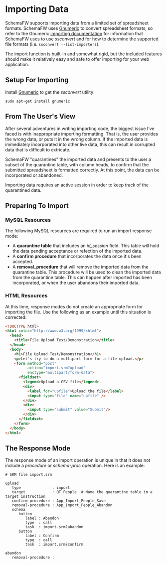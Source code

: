 # Importing Data

SchemaFW supports importing data from a limited set of spreadsheet formats.
SchemaFW uses [Gnumeric](www.gnumeric.org) to convert spreadsheet formats, so
refer to the Gnumeric [importing documentation](https://help.gnome.org/users/gnumeric/stable/gnumeric.html#sect-files-ssconvert)
for information that SchemaFW uses to use _ssconvert_ and for how to determine
the supported file formats (i.e. `ssconvert --list-importers`).

The import function is built-in and somewhat rigid, but the included
features should make it relatively easy and safe to offer importing
for your web application.

## Setup For Importing

Install [Gnumeric](www.gnumeric.org) to get the _ssconvert_ utility:

~~~
sudo apt-get install gnumeric
~~~

## From The User's View

After several adventures in writing importing code, the biggest issue
I've faced is with inappropriate importing formatting.  That is, the user
provides the wrong data, or puts it in the wrong column.  If the imported
data is immediately incorporated into other live data, this can result
in corrupted data that is difficult to extricate.

SchemaFW "quarantines" the imported data and presents to the user a subset
of the quarantine table, with column heads, to confirm that the submitted
spreadsheet is formatted correctly.  At this point, the data can be
incorporated or abandoned.

Importing data requires an active session in order to keep track of the
quarantined data.

## Preparing To Import

### MySQL Resources

The following MySQL resources are required to run an import response mode:

- A **quarantine table** that includes an _id_session_ field.  This table
  will hold the data pending acceptance or refection of the imported data.
- A **confirm procedure** that incorporates the data once it's been
  accepted.
- A **removal_procedure** that will remove the imported data from the
  quarantine table.  This procedure will be used to clean the imported
  data from the quarantine table.  This can happen after imported has
  been incorporated, or when the user abandons their imported data.

### HTML Resources

At this time, response modes do not create an appropriate form for
importing the file.  Use the following as an example until this situation
is corrected:

~~~html
<!DOCTYPE html>
<html xmlns="http://www.w3.org/1999/xhtml">
  <head>
    <title>File Upload Test/Demonstration</title>
  </head>
  <body>
    <h1>File Upload Test/Demonstration</h1>
    <p>Let's try to do a multipart form for a file upload.</p>
    <form method="post"
          action="import.srm?upload"
          enctype="multipart/form-data">
      <fieldset>
        <legend>Upload a CSV file</legend>
        <div>
          <label for="upfile">Upload the file</label>
          <input type="file" name="upfile" />
        </div>
        <div>
          <input type="submit" value="Submit"/>
        </div>
      </fieldset>
    </form>
  </body>
</html>
~~~



## The Response Mode

The response mode of an import operation is unique in that it does not
include a _procedure_ or _schema-proc_ operation.  Here is an example:

~~~srm
# SRM file import.srm

upload
   type              : import
   target            : QT_People  # Name the quarantine table in a target instruction
   confirm-procedure : App_Import_People_Save
   removal-procedure : App_Import_People_Abandon
   schema
      button
         label : Abandon
         type  : call
         task  : import.srm?abandon
      button
         label : Confirm
         type  : call
         task  : import.srm?confirm

abandon
   removal-procedure : 
~~~